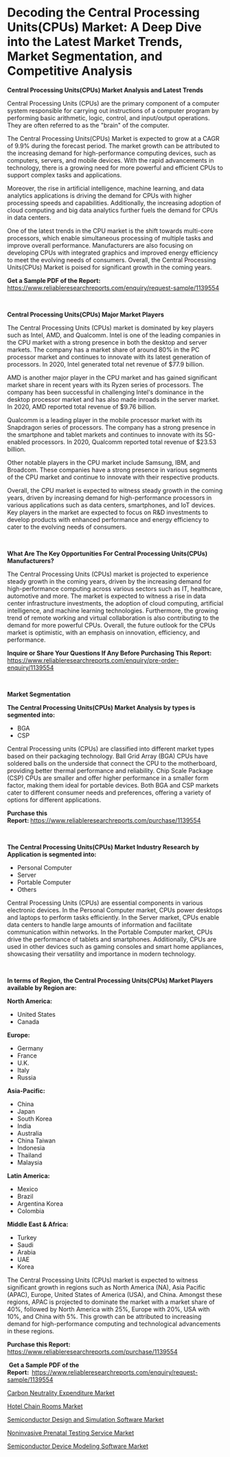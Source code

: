 <p><h1>Decoding the Central Processing Units(CPUs) Market: A Deep Dive into the Latest Market Trends, Market Segmentation, and Competitive Analysis</h1></p><p><strong>Central Processing Units(CPUs) Market Analysis and Latest Trends</strong></p>
<p><p>Central Processing Units (CPUs) are the primary component of a computer system responsible for carrying out instructions of a computer program by performing basic arithmetic, logic, control, and input/output operations. They are often referred to as the "brain" of the computer.</p><p>The Central Processing Units(CPUs) Market is expected to grow at a CAGR of 9.9% during the forecast period. The market growth can be attributed to the increasing demand for high-performance computing devices, such as computers, servers, and mobile devices. With the rapid advancements in technology, there is a growing need for more powerful and efficient CPUs to support complex tasks and applications.</p><p>Moreover, the rise in artificial intelligence, machine learning, and data analytics applications is driving the demand for CPUs with higher processing speeds and capabilities. Additionally, the increasing adoption of cloud computing and big data analytics further fuels the demand for CPUs in data centers.</p><p>One of the latest trends in the CPU market is the shift towards multi-core processors, which enable simultaneous processing of multiple tasks and improve overall performance. Manufacturers are also focusing on developing CPUs with integrated graphics and improved energy efficiency to meet the evolving needs of consumers. Overall, the Central Processing Units(CPUs) Market is poised for significant growth in the coming years.</p></p>
<p><strong>Get a Sample PDF of the Report:&nbsp;</strong> <a href="https://www.reliableresearchreports.com/enquiry/request-sample/1139554">https://www.reliableresearchreports.com/enquiry/request-sample/1139554</a></p>
<p>&nbsp;</p>
<p><strong>Central Processing Units(CPUs) Major Market Players</strong></p>
<p><p>The Central Processing Units (CPUs) market is dominated by key players such as Intel, AMD, and Qualcomm. Intel is one of the leading companies in the CPU market with a strong presence in both the desktop and server markets. The company has a market share of around 80% in the PC processor market and continues to innovate with its latest generation of processors. In 2020, Intel generated total net revenue of $77.9 billion.</p><p>AMD is another major player in the CPU market and has gained significant market share in recent years with its Ryzen series of processors. The company has been successful in challenging Intel's dominance in the desktop processor market and has also made inroads in the server market. In 2020, AMD reported total revenue of $9.76 billion.</p><p>Qualcomm is a leading player in the mobile processor market with its Snapdragon series of processors. The company has a strong presence in the smartphone and tablet markets and continues to innovate with its 5G-enabled processors. In 2020, Qualcomm reported total revenue of $23.53 billion.</p><p>Other notable players in the CPU market include Samsung, IBM, and Broadcom. These companies have a strong presence in various segments of the CPU market and continue to innovate with their respective products.</p><p>Overall, the CPU market is expected to witness steady growth in the coming years, driven by increasing demand for high-performance processors in various applications such as data centers, smartphones, and IoT devices. Key players in the market are expected to focus on R&D investments to develop products with enhanced performance and energy efficiency to cater to the evolving needs of consumers.</p></p>
<p>&nbsp;</p>
<p><strong>What Are The Key Opportunities For Central Processing Units(CPUs) Manufacturers?</strong></p>
<p><p>The Central Processing Units (CPUs) market is projected to experience steady growth in the coming years, driven by the increasing demand for high-performance computing across various sectors such as IT, healthcare, automotive and more. The market is expected to witness a rise in data center infrastructure investments, the adoption of cloud computing, artificial intelligence, and machine learning technologies. Furthermore, the growing trend of remote working and virtual collaboration is also contributing to the demand for more powerful CPUs. Overall, the future outlook for the CPUs market is optimistic, with an emphasis on innovation, efficiency, and performance.</p></p>
<p><strong>Inquire or Share Your Questions If Any Before Purchasing This Report:</strong> <a href="https://www.reliableresearchreports.com/enquiry/pre-order-enquiry/1139554">https://www.reliableresearchreports.com/enquiry/pre-order-enquiry/1139554</a></p>
<p>&nbsp;</p>
<p><strong>Market Segmentation</strong></p>
<p><strong>The Central Processing Units(CPUs) Market Analysis by types is segmented into:</strong></p>
<p><ul><li>BGA</li><li>CSP</li></ul></p>
<p><p>Central Processing units (CPUs) are classified into different market types based on their packaging technology. Ball Grid Array (BGA) CPUs have soldered balls on the underside that connect the CPU to the motherboard, providing better thermal performance and reliability. Chip Scale Package (CSP) CPUs are smaller and offer higher performance in a smaller form factor, making them ideal for portable devices. Both BGA and CSP markets cater to different consumer needs and preferences, offering a variety of options for different applications.</p></p>
<p><strong>Purchase this Report:&nbsp;</strong><a href="https://www.reliableresearchreports.com/purchase/1139554">https://www.reliableresearchreports.com/purchase/1139554</a></p>
<p>&nbsp;</p>
<p><strong>The Central Processing Units(CPUs) Market Industry Research by Application is segmented into:</strong></p>
<p><ul><li>Personal Computer</li><li>Server</li><li>Portable Computer</li><li>Others</li></ul></p>
<p><p>Central Processing Units (CPUs) are essential components in various electronic devices. In the Personal Computer market, CPUs power desktops and laptops to perform tasks efficiently. In the Server market, CPUs enable data centers to handle large amounts of information and facilitate communication within networks. In the Portable Computer market, CPUs drive the performance of tablets and smartphones. Additionally, CPUs are used in other devices such as gaming consoles and smart home appliances, showcasing their versatility and importance in modern technology.</p></p>
<p>&nbsp;</p>
<p><strong>In terms of Region, the Central Processing Units(CPUs) Market Players available by Region are:</strong></p>
<p>
    <p> <strong> North America: </strong>
        <ul>
            <li>United States</li>
            <li>Canada</li>
        </ul>
        </p> 
    <p> <strong> Europe: </strong>
        <ul>
            <li>Germany</li>
            <li>France</li>
            <li>U.K.</li>
            <li>Italy</li>
            <li>Russia</li>
        </ul>
        </p> 
    <p> <strong> Asia-Pacific: </strong>
        <ul>
            <li>China</li>
            <li>Japan</li>
            <li>South Korea</li>
            <li>India</li>
            <li>Australia</li>
            <li>China Taiwan</li>
            <li>Indonesia</li>
            <li>Thailand</li>
            <li>Malaysia</li>
        </ul>
        </p> 
    <p> <strong> Latin America: </strong>
        <ul>
            <li>Mexico</li>
            <li>Brazil</li>
            <li>Argentina Korea</li>
            <li>Colombia</li>
        </ul>
        </p> 
    <p> <strong> Middle East & Africa: </strong>
        <ul>
            <li>Turkey</li>
            <li>Saudi</li>
            <li>Arabia</li>
            <li>UAE</li>
            <li>Korea</li>
        </ul>
    </p>
    </p>
<p><p>The Central Processing Units (CPUs) market is expected to witness significant growth in regions such as North America (NA), Asia Pacific (APAC), Europe, United States of America (USA), and China. Amongst these regions, APAC is projected to dominate the market with a market share of 40%, followed by North America with 25%, Europe with 20%, USA with 10%, and China with 5%. This growth can be attributed to increasing demand for high-performance computing and technological advancements in these regions.</p></p>
<p><strong>Purchase this Report: </strong><a href="https://www.reliableresearchreports.com/purchase/1139554">https://www.reliableresearchreports.com/purchase/1139554</a></p>
<p>&nbsp;<strong>Get a Sample PDF of the Report:&nbsp;&nbsp;</strong><a href="https://www.reliableresearchreports.com/enquiry/request-sample/1139554">https://www.reliableresearchreports.com/enquiry/request-sample/1139554</a></p>
<p><strong></strong></p>
<p><p><a href="https://medium.com/@petrawillms/carbon-neutrality-expenditure-market-research-report-its-history-and-forecast-2024-to-2031-69d93db807ee">Carbon Neutrality Expenditure Market</a></p><p><a href="https://medium.com/@petrawillms/analyzing-hotel-chain-rooms-market-global-industry-perspective-and-forecast-2024-to-2031-eae5365f804b">Hotel Chain Rooms Market</a></p><p><a href="https://medium.com/@petrawillms/semiconductor-design-and-simulation-software-market-size-cagr-trends-2024-2030-de8e60df707d">Semiconductor Design and Simulation Software Market</a></p><p><a href="https://medium.com/@petrawillms/noninvasive-prenatal-testing-service-market-insight-market-trends-growth-forecasted-from-2024-to-3598ace41903">Noninvasive Prenatal Testing Service Market</a></p><p><a href="https://medium.com/@petrawillms/semiconductor-device-modeling-software-market-size-cagr-trends-2024-2030-81dc40bb13af">Semiconductor Device Modeling Software Market</a></p></p>